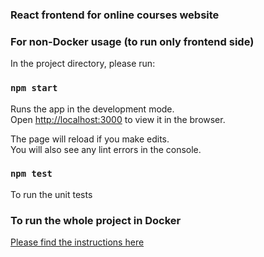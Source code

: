 ### React frontend for online courses website

### For non-Docker usage (to run only frontend side)

In the project directory, please run:

### `npm start`

Runs the app in the development mode.<br />
Open [http://localhost:3000](http://localhost:3000) to view it in the browser.

The page will reload if you make edits.<br />
You will also see any lint errors in the console.

### `npm test`
To run the unit tests

### To run the whole project in Docker

[Please find the instructions here](https://github.com/ImagineImogen/onlinecourses#to-run-inside-a-docker-container)
